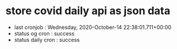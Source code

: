 # store covid daily api as json data

- last cronjob : Wednesday, 2020-October-14 22:38:01.711+00:00
- status og cron : success
- status daily cron : success
      
      